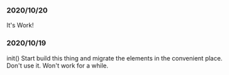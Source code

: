 ### 2020/10/20
It's Work!

### 2020/10/19
init()
Start build this thing and migrate the elements in the convenient place.
Don't use it. Won't work for a while.
